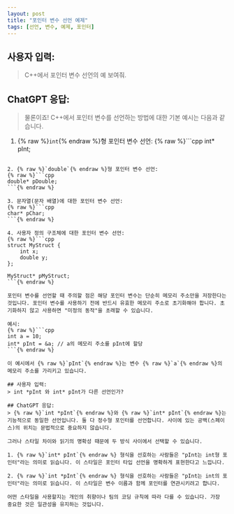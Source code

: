 ```yaml
---
layout: post
title: "포인터 변수 선언 예제"
tags: [선언, 변수, 예제, 포인터]
---
```


## 사용자 입력:
> C++에서 포인터 변수 선언의 예 보여줘.

## ChatGPT 응답:
> 물론이죠! C++에서 포인터 변수를 선언하는 방법에 대한 기본 예시는 다음과 같습니다.

1. {% raw %}`int`{% endraw %}형 포인터 변수 선언:
{% raw %}```cpp
int* pInt;
```{% endraw %}

2. {% raw %}`double`{% endraw %}형 포인터 변수 선언:
{% raw %}```cpp
double* pDouble;
```{% endraw %}

3. 문자열(문자 배열)에 대한 포인터 변수 선언:
{% raw %}```cpp
char* pChar;
```{% endraw %}

4. 사용자 정의 구조체에 대한 포인터 변수 선언:
{% raw %}```cpp
struct MyStruct {
    int x;
    double y;
};

MyStruct* pMyStruct;
```{% endraw %}

포인터 변수를 선언할 때 주의할 점은 해당 포인터 변수는 단순히 메모리 주소만을 저장한다는 것입니다. 포인터 변수를 사용하기 전에 반드시 유효한 메모리 주소로 초기화해야 합니다. 초기화하지 않고 사용하면 "미정의 동작"을 초래할 수 있습니다.

예시:
{% raw %}```cpp
int a = 10;
int* pInt = &a; // a의 메모리 주소를 pInt에 할당
```{% endraw %}

이 예시에서 {% raw %}`pInt`{% endraw %}는 변수 {% raw %}`a`{% endraw %}의 메모리 주소를 가리키고 있습니다.

## 사용자 입력:
> int *pInt 와 int* pInt가 다른 선언인가?

## ChatGPT 응답:
> {% raw %}`int *pInt`{% endraw %}와 {% raw %}`int* pInt`{% endraw %}는 기능적으로 동일한 선언입니다. 둘 다 정수형 포인터를 선언합니다. 사이에 있는 공백(스페이스)의 위치는 문법적으로 중요하지 않습니다.

그러나 스타일 차이와 읽기의 명확성 때문에 두 방식 사이에서 선택할 수 있습니다.

1. {% raw %}`int* pInt`{% endraw %} 형식을 선호하는 사람들은 "pInt는 int형 포인터"라는 의미로 읽습니다. 이 스타일은 포인터 타입 선언을 명확하게 표현한다고 느낍니다.

2. {% raw %}`int *pInt`{% endraw %} 형식을 선호하는 사람들은 "pInt는 int의 포인터"라는 의미로 읽습니다. 이 스타일은 변수 이름과 함께 포인터를 연관시키려고 합니다.

어떤 스타일을 사용할지는 개인의 취향이나 팀의 코딩 규칙에 따라 다를 수 있습니다. 가장 중요한 것은 일관성을 유지하는 것입니다.

